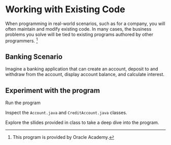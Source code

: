 # Working with Existing Code

When programming in real-world scenarios, such as for a company, you will often maintain and modify existing code. In many cases, the business problems you solve will be tied to existing programs authored by other programmers.  [^1]

## Banking Scenario

Imagine a banking application that can create an account, deposit to and withdraw from the account, display account balance, and calculate interest.

## Experiment with the program

Run the program

Inspect the `Account.java` and `CreditAccount.java` classes. 

Explore the sllides provided in class to take a deep dive into the program.




[^1]: This program is provided by Oracle Academy. 


